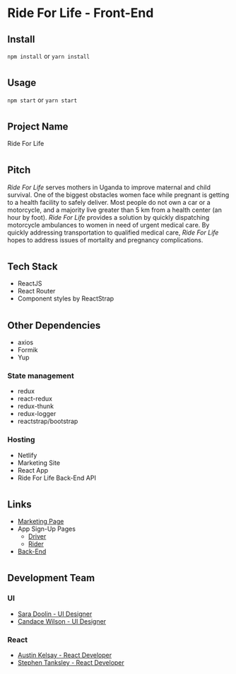 # Ride For Life - Front-End

## Install
`npm install` or `yarn install`

#

## Usage
`npm start` or `yarn start` 

#

## Project Name
Ride For Life

#

## Pitch
_Ride For Life_ serves mothers in Uganda to improve maternal and child survival. One of the biggest obstacles women face while pregnant is getting to a health facility to safely deliver. Most people do not own a car or a motorcycle, and a majority live greater than 5 km from a health center (an hour by foot). _Ride For Life_ provides a solution by quickly dispatching motorcycle ambulances to women in need of urgent medical care. By quickly addressing transportation to qualified medical care, _Ride For Life_ hopes to address issues of mortality and pregnancy complications.

#

## Tech Stack
* ReactJS
* React Router
* Component styles by ReactStrap

#

## Other Dependencies
* axios
* Formik
* Yup

### State management
* redux
* react-redux
* redux-thunk
* redux-logger
* reactstrap/bootstrap

### Hosting
* Netlify 
* Marketing Site
* React App
* Ride For Life Back-End API

#

## Links

* [Marketing Page](https://rideforlife19.netlify.com/ "Ride For Life Marketing Page")
* App Sign-Up Pages
    * [Driver](https://build-ride-for-life.netlify.com/driver-signup/ "Ride For Life Driver Sign-up page")
    * [Rider](https://build-ride-for-life.netlify.com/rider-signup/ "Ride For Life Rider Sign-up page")
* [Back-End](https://github.com/RideforLife/BackEnd "Ride For Life Back-End repository")

#

## Development Team

### UI
* [Sara Doolin - UI Designer](https://github.com/saradoolin/ "Sara Doolin Github Link")
* [Candace Wilson - UI Designer](https://github.com/candaceyw/ "Candace Wilson Github Link")

### React
* [Austin Kelsay - React Developer](https://github.com/AustinKelsay/ "Austin Kelsay Github Link")
* [Stephen Tanksley - React Developer](https://github.com/stephentanksley/ "Stephen Tanksley Github Link")

